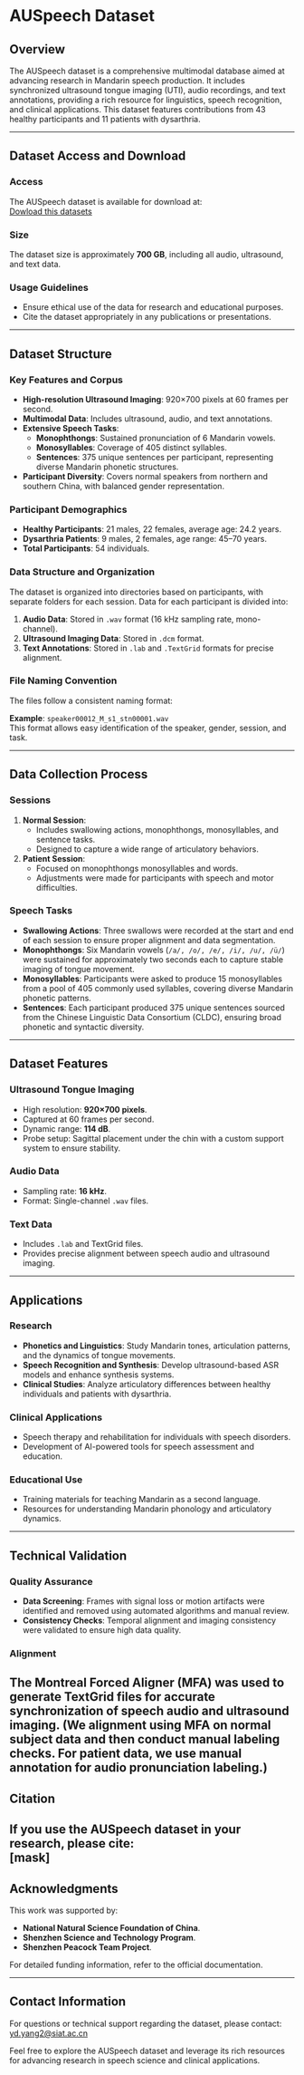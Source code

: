 # AUSpeech Dataset

## Overview
The AUSpeech dataset is a comprehensive multimodal database aimed at advancing research in Mandarin speech production. It includes synchronized ultrasound tongue imaging (UTI), audio recordings, and text annotations, providing a rich resource for linguistics, speech recognition, and clinical applications. This dataset features contributions from 43 healthy participants and 11 patients with dysarthria.

---


## Dataset Access and Download

### Access
The AUSpeech dataset is available for download at:  
[Dowload this datasets](https://1drv.ms/f/c/23457fe3d550acd1/Eq4JtIrnh4lJiBEz2KPyFM8BUq0FqjIr7LT8x5zQX810iw?e=AL9cLd)

### Size
The dataset size is approximately **700 GB**, including all audio, ultrasound, and text data.

### Usage Guidelines
- Ensure ethical use of the data for research and educational purposes.
- Cite the dataset appropriately in any publications or presentations.

---

## Dataset Structure


### Key Features and Corpus
- **High-resolution Ultrasound Imaging**: 920×700 pixels at 60 frames per second.
- **Multimodal Data**: Includes ultrasound, audio, and text annotations.
- **Extensive Speech Tasks**:
  - **Monophthongs**: Sustained pronunciation of 6 Mandarin vowels.
  - **Monosyllables**: Coverage of 405 distinct syllables.
  - **Sentences**: 375 unique sentences per participant, representing diverse Mandarin phonetic structures.
- **Participant Diversity**: Covers normal speakers from northern and southern China, with balanced gender representation.


### Participant Demographics
- **Healthy Participants**: 21 males, 22 females, average age: 24.2 years.
- **Dysarthria Patients**: 9 males, 2 females, age range: 45–70 years.
- **Total Participants**: 54 individuals.

### Data Structure and Organization
The dataset is organized into directories based on participants, with separate folders for each session. Data for each participant is divided into: 


1. **Audio Data**: Stored in `.wav` format (16 kHz sampling rate, mono-channel).
2. **Ultrasound Imaging Data**: Stored in `.dcm` format.
3. **Text Annotations**: Stored in `.lab` and `.TextGrid` formats for precise alignment.

### File Naming Convention
The files follow a consistent naming format:

**Example**: `speaker00012_M_s1_stn00001.wav`  
This format allows easy identification of the speaker, gender, session, and task.

---

## Data Collection Process

### Sessions
1. **Normal Session**:
   - Includes swallowing actions, monophthongs, monosyllables, and sentence tasks.
   - Designed to capture a wide range of articulatory behaviors.
2. **Patient Session**:
   - Focused on monophthongs monosyllables and words.
   - Adjustments were made for participants with speech and motor difficulties.

### Speech Tasks
- **Swallowing Actions**: Three swallows were recorded at the start and end of each session to ensure proper alignment and data segmentation.
- **Monophthongs**: Six Mandarin vowels (`/a/, /o/, /e/, /i/, /u/, /ü/`) were sustained for approximately two seconds each to capture stable imaging of tongue movement.
- **Monosyllables**: Participants were asked to produce 15 monosyllables from a pool of 405 commonly used syllables, covering diverse Mandarin phonetic patterns.
- **Sentences**: Each participant produced 375 unique sentences sourced from the Chinese Linguistic Data Consortium (CLDC), ensuring broad phonetic and syntactic diversity.

---

## Dataset Features

### Ultrasound Tongue Imaging
- High resolution: **920×700 pixels**.
- Captured at 60 frames per second.
- Dynamic range: **114 dB**.
- Probe setup: Sagittal placement under the chin with a custom support system to ensure stability.

### Audio Data
- Sampling rate: **16 kHz**.
- Format: Single-channel `.wav` files.

### Text Data
- Includes `.lab` and TextGrid files.
- Provides precise alignment between speech audio and ultrasound imaging.

---

## Applications

### Research
- **Phonetics and Linguistics**: Study Mandarin tones, articulation patterns, and the dynamics of tongue movements.
- **Speech Recognition and Synthesis**: Develop ultrasound-based ASR models and enhance synthesis systems.
- **Clinical Studies**: Analyze articulatory differences between healthy individuals and patients with dysarthria.

### Clinical Applications
- Speech therapy and rehabilitation for individuals with speech disorders.
- Development of AI-powered tools for speech assessment and education.

### Educational Use
- Training materials for teaching Mandarin as a second language.
- Resources for understanding Mandarin phonology and articulatory dynamics.


---


## Technical Validation


### Quality Assurance
- **Data Screening**: Frames with signal loss or motion artifacts were identified and removed using automated algorithms and manual review.
- **Consistency Checks**: Temporal alignment and imaging consistency were validated to ensure high data quality.

### Alignment
The Montreal Forced Aligner (MFA) was used to generate TextGrid files for accurate synchronization of speech audio and ultrasound imaging.
(We alignment using MFA on normal subject data and then conduct manual labeling checks. For patient data, we use manual annotation for audio pronunciation labeling.)
---

## Citation

If you use the AUSpeech dataset in your research, please cite:  
[mask]
---

## Acknowledgments

This work was supported by:
- **National Natural Science Foundation of China**.
- **Shenzhen Science and Technology Program**.
- **Shenzhen Peacock Team Project**.

For detailed funding information, refer to the official documentation.

---

## Contact Information
For questions or technical support regarding the dataset, please contact:  
yd.yang2@siat.ac.cn

Feel free to explore the AUSpeech dataset and leverage its rich resources for advancing research in speech science and clinical applications.
